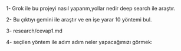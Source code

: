1- Grok ile bu projeyi nasıl yaparım,yollar nedir deep search ile araştır.

2- Bu çıktıyı gemini ile araştır ve en işe yarar 10 yöntemi bul.

3- research/cevap1.md

4- seçilen yöntem ile adım adım neler yapacağımızı görmek:

